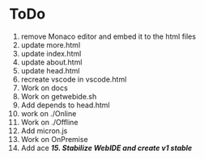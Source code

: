 # ToDo

1. remove Monaco editor and embed it to the html files
2. update more.html
3. update index.html
4. update about.html
5. update head.html
6. recreate vscode in vscode.html
7. Work on docs
8. Work on getwebide.sh
9. Add depends to head.html
10. work on ./Online
11. Work on ./Offline
12. Add micron.js
13. Work on OnPremise
14. Add ace
***15. Stabilize WebIDE and create v1 stable***
